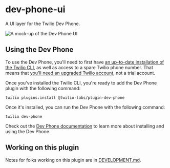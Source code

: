 # dev-phone-ui

A UI layer for the Twilio Dev Phone.

![A mock-up of the Dev Phone UI](https://user-images.githubusercontent.com/8594375/162187067-33f8e50e-64f9-4bd0-8cdb-ac10b2ff9b63.png)

## Using the Dev Phone

To use the Dev Phone, you'll need to first have [an up-to-date installation of the Twilio CLI](https://www.twilio.com/docs/content-snippets/twilio-cli-snippets/twilio-cli-installation), as well as access to a spare Twilio phone number. That means that [you'll need an upgraded Twilio account](https://support.twilio.com/hc/en-us/articles/223183208-Upgrading-to-a-paid-Twilio-Account?_ga=2.24955578.160882329.1650457443-360531395.1625234680), not a trial account.

Once you've installed the Twilio CLI, you're ready to add the Dev Phone plugin with the following command:

`twilio plugins:install @twilio-labs/plugin-dev-phone`

Once it's installed, you can run the Dev Phone with the following command:

`twilio dev-phone`

Check out the [Dev Phone documentation](https://www.twilio.com/docs/labs/dev-phone) to learn more about installing and using the Dev Phone.

## Working on this plugin

Notes for folks working on this plugin are in [DEVELOPMENT.md](DEVELOPMENT.md).
